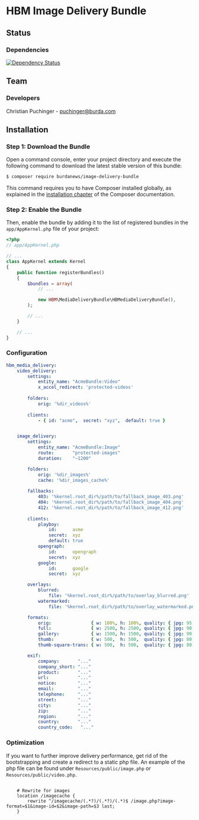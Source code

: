 # HBM Image Delivery Bundle

## Status

### Dependencies

[![Dependency Status](https://gemnasium.com/badges/github.com/burdanews/media-delivery-bundle.svg)](https://gemnasium.com/github.com/burdanews/media-delivery-bundle)

## Team

### Developers
Christian Puchinger - puchinger@burda.com

## Installation

### Step 1: Download the Bundle

Open a command console, enter your project directory and execute the
following command to download the latest stable version of this bundle:

```bash
$ composer require burdanews/image-delivery-bundle
```

This command requires you to have Composer installed globally, as explained
in the [installation chapter](https://getcomposer.org/doc/00-intro.md)
of the Composer documentation.

### Step 2: Enable the Bundle

Then, enable the bundle by adding it to the list of registered bundles
in the `app/AppKernel.php` file of your project:

```php
<?php
// app/AppKernel.php

// ...
class AppKernel extends Kernel
{
    public function registerBundles()
    {
        $bundles = array(
            // ...

            new HBM\MediaDeliveryBundle\HBMediaDeliveryBundle(),
        );

        // ...
    }

    // ...
}
```

### Configuration

```yml
hbm_media_delivery:
    video_delivery:
        settings:
            entity_name: "AcmeBundle:Video"
            x_accel_redirect: 'protected-videos'
    
        folders:
            orig: '%dir_videos%'
    
        clients:
            - { id: "acme",  secret: "xyz",  default: true }


    image_delivery:
        settings:
            entity_name: "AcmeBundle:Image"
            route:       "protected-images"
            duration:    "~1200"

        folders:
            orig: '%dir_images%'
            cache: '%dir_images_cache%'
            
        fallbacks:
            403: '%kernel.root_dir%/path/to/fallback_image_403.png'
            404: '%kernel.root_dir%/path/to/fallback_image_404.png'
            412: '%kernel.root_dir%/path/to/fallback_image_412.png'
            
        clients:
            playboy:
                id:      acme
                secret:  xyz
                default: true
            opengraph:
                id:      opengraph
                secret:  xyz
            google:
                id:      google
                secret:  xyz

        overlays:
            blurred:
                file: '%kernel.root_dir%/path/to/overlay_blurred.png'
            watermarked:
                file: '%kernel.root_dir%/path/to/overlay_watermarked.png'

        formats:
            orig:               { w: 100%, h: 100%, quality: { jpg: 95, png: 9 }, exif: 1, watermark: 0, restricted: 1, type: png, mode: resize }
            full:               { w: 2500, h: 2500, quality: { jpg: 90, png: 8 }, exif: 1, watermark: 1, restricted: 1, type: jpg, mode: thumbnail }
            gallery:            { w: 1500, h: 1500, quality: { jpg: 90, png: 8 }, exif: 1, watermark: 1, restricted: 1, type: jpg, mode: thumbnail }
            thumb:              { w: 500,  h: 500,  quality: { jpg: 80, png: 7 }, exif: 0, watermark: 0, restricted: 0, type: jpg, mode: thumbnail }
            thumb-square-trans: { w: 500,  h: 500,  quality: { jpg: 80, png: 7 }, exif: 0, watermark: 0, restricted: 0, type: png, mode: canvas }

        exif:
            company:       "..."
            company_short: "..."
            product:       "..."
            url:           "..."
            notice:        "..."
            email:         "..."
            telephone:     "..."
            street:        "..."
            city:          "..."
            zip:           "..."
            region:        "..."
            country:       "..."
            country_code:   "..."

```
### Optimization

If you want to further improve delivery performance, get rid of the bootstrapping and create a redirect to a static php file.
An example of the php file can be found under `Resources/public/image.php` or `Resources/public/video.php`. 

```nginx

    # Rewrite for images
    location /imagecache {
        rewrite ^/imagecache/(.*?)/(.*?)/(.*)$ /image.php?image-format=$1&image-id=$2&image-path=$3 last;
    }
```
